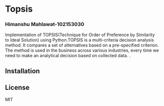 # Topsis
### Himanshu Mahlawat-102153030
Implementation of TOPSIS(Technique for Order of Preference by Similarity to Ideal Solution) using Python.TOPSIS is a multi-criteria decision analysis method. It compares a set of alternatives based on a pre-specified criterion. The method is used in the business across various industries, every time we need to make an analytical decision based on collected data.
.
## Installation


## License
MIT

